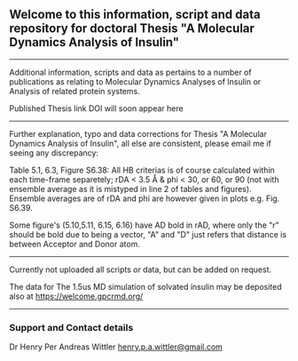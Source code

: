 ## Welcome to this information, script and data repository for doctoral Thesis "A Molecular Dynamics Analysis of Insulin"

-----------------------------------------------------------------

Additional information, scripts and data as pertains to a number of publications as relating to Molecular Dynamics Analyses of Insulin or Analysis of related protein systems.

Published Thesis link DOI will soon appear here

-----------------------------------------------------------------

Further explanation, typo and  data corrections for Thesis "A Molecular Dynamics Analysis of Insulin", all else are consistent, please email me if seeing any discrepancy:

Table 5.1, 6.3, Figure S6.38: All HB criterias is of course calculated within each time-frame separetely; rDA < 3.5 Å & phi < 30, or 60, or 90 (not with ensemble average as it is mistyped in line 2 of tables and figures). Ensemble averages are of rDA and phi are however given in plots e.g. Fig. S6.39.

Some figure's (5.10,5.11, 6.15, 6.16) have AD bold in rAD, where only the "r" should be bold due to being a vector, "A" and "D" just refers that distance is between Acceptor and Donor atom.

-----------------------------------------------------------------


Currently not uploaded all scripts or data, but can be added on request.



The data for The 1.5us MD simulation of solvated insulin may be deposited also at https://welcome.gpcrmd.org/ 

-----------------------------------------------------------------

### Support and Contact details

Dr Henry Per Andreas Wittler
henry.p.a.wittler@gmail.com

